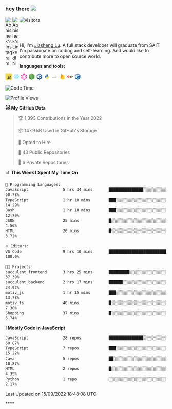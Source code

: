 ### hey there <img src="https://media.giphy.com/media/hvRJCLFzcasrR4ia7z/giphy.gif" width="25px">
<a href="https://www.instagram.com/jiashengluljs/">
  <img align="left" alt="Abhishek's Instagram" width="22px" src="https://raw.githubusercontent.com/hussainweb/hussainweb/main/icons/instagram.png" />
</a>
<a href="https://www.linkedin.com/in/jiashenglujob/">
  <img align="left" alt="Abhishek's LinkedIN" width="22px" src="https://raw.githubusercontent.com/peterthehan/peterthehan/master/assets/linkedin.svg" />
</a>

![visitors](https://visitor-badge.glitch.me/badge?page_id=jonsnowljs.visitor-badge&left_color=green&right_color=red)

<br />
<br />

Hi, I'm [Jiasheng Lu](https://jonsnowljs.github.io/portfolio/). A full stack developer will graduate from SAIT. I'm passionate on coding and self-learning. And would like to contribute more to open source world.

**languages and tools:**  

<code><img height="20" src="https://raw.githubusercontent.com/github/explore/80688e429a7d4ef2fca1e82350fe8e3517d3494d/topics/javascript/javascript.png"></code>
<code><img height="20" src="https://raw.githubusercontent.com/github/explore/80688e429a7d4ef2fca1e82350fe8e3517d3494d/topics/react/react.png"></code>
<code><img height="20" src="https://raw.githubusercontent.com/github/explore/5c058a388828bb5fde0bcafd4bc867b5bb3f26f3/topics/graphql/graphql.png"></code>
<code><img height="20" src="https://raw.githubusercontent.com/github/explore/80688e429a7d4ef2fca1e82350fe8e3517d3494d/topics/nodejs/nodejs.png"></code>
<code><img height="20" src="https://raw.githubusercontent.com/github/explore/80688e429a7d4ef2fca1e82350fe8e3517d3494d/topics/cpp/cpp.png"></code>
<code><img height="20" src="https://raw.githubusercontent.com/github/explore/80688e429a7d4ef2fca1e82350fe8e3517d3494d/topics/python/python.png"></code>
<code><img height="20" src="https://raw.githubusercontent.com/github/explore/80688e429a7d4ef2fca1e82350fe8e3517d3494d/topics/mysql/mysql.png"></code>
<code><img height="20" src="https://raw.githubusercontent.com/github/explore/80688e429a7d4ef2fca1e82350fe8e3517d3494d/topics/firebase/firebase.png"></code>
<code><img height="20" src="https://raw.githubusercontent.com/github/explore/80688e429a7d4ef2fca1e82350fe8e3517d3494d/topics/git/git.png"></code>
<code><img height="20" src="https://github.com/jonsnowljs/portfolio/blob/master/src/assets/img/skill/c.svg"></code>


<!--START_SECTION:waka-->
![Code Time](http://img.shields.io/badge/Code%20Time-723%20hrs%2012%20mins-blue)

![Profile Views](http://img.shields.io/badge/Profile%20Views-4-blue)

**🐱 My GitHub Data** 

> 🏆 1,393 Contributions in the Year 2022
 > 
> 📦 147.9 kB Used in GitHub's Storage 
 > 
> 💼 Opted to Hire
 > 
> 📜 43 Public Repositories 
 > 
> 🔑 6 Private Repositories  
 > 
📊 **This Week I Spent My Time On** 

```text
💬 Programming Languages: 
JavaScript               5 hrs 34 mins       ███████████████░░░░░░░░░░   60.78% 
TypeScript               1 hr 18 mins        ███░░░░░░░░░░░░░░░░░░░░░░   14.29% 
Bash                     1 hr 10 mins        ███░░░░░░░░░░░░░░░░░░░░░░   12.79% 
JSON                     25 mins             █░░░░░░░░░░░░░░░░░░░░░░░░   4.56% 
HTML                     20 mins             █░░░░░░░░░░░░░░░░░░░░░░░░   3.72%

🔥 Editors: 
VS Code                  9 hrs 10 mins       █████████████████████████   100.0%

🐱‍💻 Projects: 
succulent_frontend       3 hrs 25 mins       █████████░░░░░░░░░░░░░░░░   37.39% 
succulent_backend        2 hrs 17 mins       ██████░░░░░░░░░░░░░░░░░░░   24.92% 
motiv_js                 1 hr 15 mins        ███░░░░░░░░░░░░░░░░░░░░░░   13.78% 
motiv_ts                 40 mins             █░░░░░░░░░░░░░░░░░░░░░░░░   7.38% 
Shopping                 37 mins             █░░░░░░░░░░░░░░░░░░░░░░░░   6.74%

```

**I Mostly Code in JavaScript** 

```text
JavaScript               28 repos            ███████████████░░░░░░░░░░   60.87% 
TypeScript               7 repos             ███░░░░░░░░░░░░░░░░░░░░░░   15.22% 
Java                     5 repos             ██░░░░░░░░░░░░░░░░░░░░░░░   10.87% 
HTML                     2 repos             █░░░░░░░░░░░░░░░░░░░░░░░░   4.35% 
Python                   1 repo              ░░░░░░░░░░░░░░░░░░░░░░░░░   2.17%

```



 Last Updated on 15/09/2022 18:48:08 UTC
<!--END_SECTION:waka-->****
